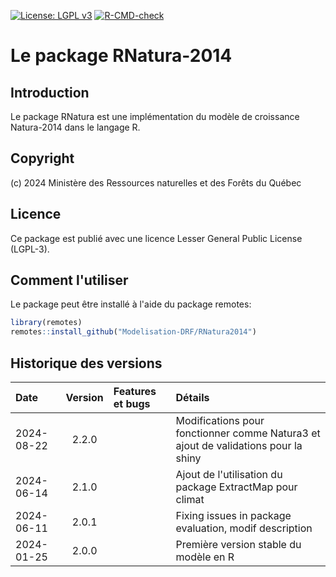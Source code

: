 [![License: LGPL v3](https://img.shields.io/badge/License-LGPL%20v3-blue.svg)](https://www.gnu.org/licenses/lgpl-3.0) [![R-CMD-check](https://github.com/Modelisation-DRF/RNatura2014/actions/workflows/R-CMD-check.yaml/badge.svg)](https://github.com/Modelisation-DRF/RNatura2014/actions/workflows/R-CMD-check.yaml)

Le package RNatura-2014
=======================

## Introduction

Le package RNatura est une implémentation du modèle de croissance Natura-2014 dans le langage R.

## Copyright 

(c) 2024 Ministère des Ressources naturelles et des Forêts du Québec  

## Licence

Ce package est publié avec une licence Lesser General Public License (LGPL-3). 

## Comment l'utiliser

Le package peut être installé à l'aide du package remotes:

~~~R
library(remotes)
remotes::install_github("Modelisation-DRF/RNatura2014")
~~~

## Historique des versions

| Date |  Version  | Features et bugs | Détails |
|:-----|:---------:|:-----------------|:--------|
| 2024-08-22 | 2.2.0 |  | Modifications pour fonctionner comme Natura3 et ajout de validations pour la shiny |
| 2024-06-14 | 2.1.0 |  | Ajout de l'utilisation du package ExtractMap pour climat |
| 2024-06-11 | 2.0.1 |  | Fixing issues in package evaluation, modif description |
| 2024-01-25 | 2.0.0 |  | Première version stable du modèle en R |
